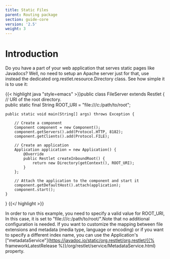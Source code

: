 ```yaml
---
title: Static Files
parent: Routing package
section: guide-core
version: '2.5'
weight: 3
---
```

# Introduction

Do you have a part of your web application that serves static pages like
Javadocs? Well, no need to setup an Apache server just for that, use
instead the dedicated org.restlet.resource.Directory class. See how
simple it is to use it:

{{< highlight java "style=emacs" >}}public class FileServer extends Restlet {
    // URI of the root directory.  
    public static final String ROOT_URI = "file:///c:/path/to/root";  

    public static void main(String[] args) throws Exception {

        // Create a component
        Component component = new Component();  
        component.getServers().add(Protocol.HTTP, 8182);  
        component.getClients().add(Protocol.FILE);  

        // Create an application  
        Application application = new Application() {  
            @Override  
            public Restlet createInboundRoot() {  
                return new Directory(getContext(), ROOT_URI);  
            }  
        };  

        // Attach the application to the component and start it  
        component.getDefaultHost().attach(application);  
        component.start();
    }
}
{{</ highlight >}}

In order to run this example, you need to specify a valid value for
ROOT\_URI, In this case, it is set to
"file:///c:/path/to/root/".Note that no additional configuration is
needed. If you want to customize the mapping between file extensions and
metadata (media type, language or encoding) or if you want to specify a
different index name, you can use the Application's
["metadataService"](https://javadoc.io/static/org.restlet/org.restlet/{{% frameworkLatestRelease %}}/org/restlet/service/MetadataService.html)
property.
